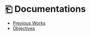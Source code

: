 # [⎗](../../README.md) Documentations

- [Previous Works](./previous-works/README.md)
- [Objectives](./objectives/README.md)
